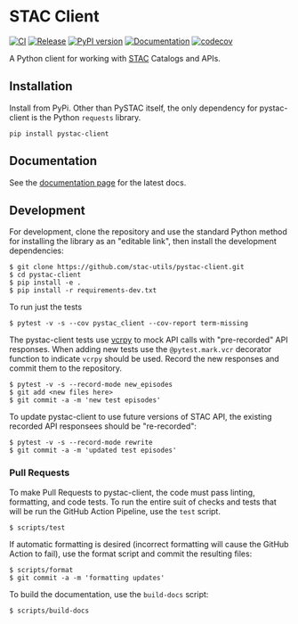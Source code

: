 STAC Client
===============

[![CI](https://github.com/stac-utils/pystac-client/actions/workflows/continuous-integration.yml/badge.svg)](https://github.com/stac-utils/pystac-client/actions/workflows/continuous-integration.yml)
[![Release](https://github.com/stac-utils/pystac-client/actions/workflows/release.yml/badge.svg)](https://github.com/stac-utils/pystac-client/actions/workflows/release.yml)
[![PyPI version](https://badge.fury.io/py/pystac-client.svg)](https://badge.fury.io/py/pystac-client)
[![Documentation](https://readthedocs.org/projects/pystac-client/badge/?version=latest)](https://pystac-client.readthedocs.io/en/latest/)
[![codecov](https://codecov.io/gh/stac-utils/pystac-client/branch/main/graph/badge.svg)](https://codecov.io/gh/stac-utils/pystac-client)


A Python client for working with [STAC](https://stacspec.org/) Catalogs and APIs.

## Installation

Install from PyPi. Other than PySTAC itself, the only dependency for pystac-client is the Python `requests` library.

```shell
pip install pystac-client
```

## Documentation

See the [documentation page](https://pystac-client.readthedocs.io/en/latest/) for the latest docs.

## Development

For development, clone the repository and use the standard Python method for installing
the library as an "editable link", then install the development dependencies:

```shell
$ git clone https://github.com/stac-utils/pystac-client.git
$ cd pystac-client
$ pip install -e .
$ pip install -r requirements-dev.txt
```

To run just the tests

```shell
$ pytest -v -s --cov pystac_client --cov-report term-missing
```

The pystac-client tests use [vcrpy](https://vcrpy.readthedocs.io/en/latest/) to mock API calls
with "pre-recorded" API responses. When adding new tests use the `@pytest.mark.vcr` decorator
function to indicate `vcrpy` should be used. Record the new responses and commit them to the 
repository.

```shell
$ pytest -v -s --record-mode new_episodes
$ git add <new files here>
$ git commit -a -m 'new test episodes'
```

To update pystac-client to use future versions of STAC API, the existing recorded API responsees
should be "re-recorded":

```shell
$ pytest -v -s --record-mode rewrite
$ git commit -a -m 'updated test episodes'
```

### Pull Requests

To make Pull Requests to pystac-client, the code must pass linting, formatting, and code tests. To run 
the entire suit of checks and tests that will be run the GitHub Action Pipeline, use the `test` script.

```shell
$ scripts/test
```

If automatic formatting is desired (incorrect formatting will cause the GitHub Action to fail),
use the format script and commit the resulting files:

```shell
$ scripts/format
$ git commit -a -m 'formatting updates'
```

To build the documentation, use the `build-docs` script:

```shell
$ scripts/build-docs
```
